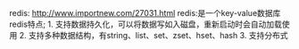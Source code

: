 redis:
http://www.importnew.com/27031.html
redis:是一个key-value数据库
	redis特点;
		1. 支持数据持久化，可以将数据写如入磁盘，重新启动时会自动加载使用
		2. 支持多种数据结构，有string、list、set、zset、hset、hash
		3. 支持分布式
	